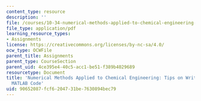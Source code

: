 ```yaml
---
content_type: resource
description: ''
file: /courses/10-34-numerical-methods-applied-to-chemical-engineering-fall-2015/90652087fcf6204731be7630894bec79_MIT10_34F15_Writing_2013.pdf
file_type: application/pdf
learning_resource_types:
- Assignments
license: https://creativecommons.org/licenses/by-nc-sa/4.0/
ocw_type: OCWFile
parent_title: Assignments
parent_type: CourseSection
parent_uid: 4ce395e4-40c5-acc1-be51-f389b4029689
resourcetype: Document
title: 'Numerical Methods Applied to Chemical Engineering: Tips on Writing Faster
  MATLAB Code'
uid: 90652087-fcf6-2047-31be-7630894bec79
---
```

